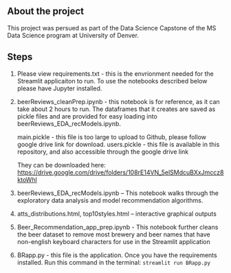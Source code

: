 ## About the project
This project was persued as part of the Data Science Capstone of the MS Data Science program at University of Denver. 

## Steps
1. Please view requirements.txt - this is the envrionment needed for the Streamlit applicaiton to run. To use the notebooks described below please have Jupyter installed.
2. beerReviews_cleanPrep.ipynb - this notebook is for reference, as it can take about 2 hours to run. The dataframes that it creates are saved as pickle files and are  provided for easy loading into beerReviews_EDA_recModels.ipynb. 

    main.pickle - this file is too large to upload to Github, please follow google drive link for download.
    users.pickle - this file is available in this repository, and also accessible through the google drive link

    They can be downloaded here: https://drive.google.com/drive/folders/108rE14VN_5elSMdcuBXxJmccz8ktoWhl

3. beerReviews_EDA_recModels.ipynb – This notebook walks through the exploratory data analysis and model recommendation algorithms.

4. atts_distributions.html, top10styles.html – interactive graphical outputs
5. Beer_Recommendation_app_prep.ipynb - This notebook further cleans the beer dataset to remove most brewery and beer names that have non-english keyboard characters for use in the Streamlit application
6. BRapp.py - this file is the application. Once you have the requirements installed. Run this command in the terminal:
   ```streamlit run BRapp.py```
